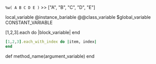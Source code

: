 `%w( A B C D E )`             >> ["A", "B", "C", "D", "E"]

local_variable
@instance_bariable
@@class_variable
$global_variable
CONSTANT_VARIABLE

[1,2,3].each do |block_variable|
end

```ruby
[1,2,3].each_with_index do |item, index|
end
```


def method_name(argument_variable)
end